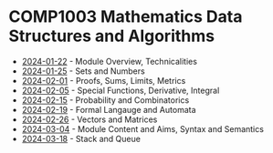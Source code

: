 # COMP1003 Mathematics Data Structures and Algorithms

- [2024-01-22](/learning-uni/COMP1003/notes/2024-01-22.md) - Module Overview, Technicalities
- [2024-01-25](/learning-uni/COMP1003/notes/2024-01-25.md) - Sets and Numbers
- [2024-02-01](/learning-uni/COMP1003/notes/2024-02-01.md) - Proofs, Sums, Limits, Metrics
- [2024-02-05](/learning-uni/COMP1003/notes/2024-02-05.md) - Special Functions, Derivative, Integral
- [2024-02-15](/learning-uni/COMP1003/notes/2024-02-15.md) - Probability and Combinatorics
- [2024-02-19](/learning-uni/COMP1003/notes/2024-02-19.md) - Formal Langauge and Automata
- [2024-02-26](/learning-uni/COMP1003/notes/2024-02-26.md) - Vectors and Matrices
- [2024-03-04](/learning-uni/COMP1003/notes/2024-03-04.md) - Module Content and Aims, Syntax and Semantics
- [2024-03-18](/learning-uni/COMP1003/notes/2024-03-18.md) - Stack and Queue